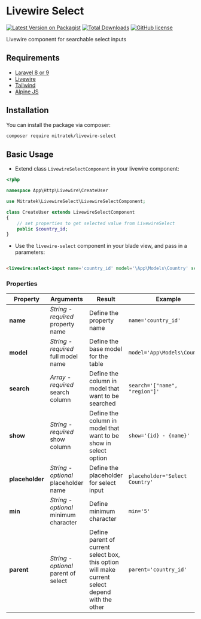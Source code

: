 # Livewire Select

[![Latest Version on Packagist](https://img.shields.io/packagist/v/mitratek/livewire-select.svg?style=for-the-badge)](https://packagist.org/packages/mitratek/livewire-select)
[![Total Downloads](https://img.shields.io/packagist/dt/mitratek/livewire-select.svg?style=for-the-badge)](https://packagist.org/packages/mitratek/livewire-select)
[![GitHub license](https://img.shields.io/github/license/mitratek/livewire-select?style=for-the-badge)](https://github.com/mitratek/livewire-select/blob/master/LICENSE)


Livewire component for searchable select inputs

## Requirements
- [Laravel 8 or 9](https://laravel.com/docs/9.x)
- [Livewire](https://laravel-livewire.com/)
- [Tailwind](https://tailwindcss.com/)
- [Alpine JS](https://github.com/alpinejs/alpine)

## Installation

You can install the package via composer:

```bash
composer require mitratek/livewire-select
```

## Basic Usage

- Extend class ```LivewireSelectComponent``` in your livewire component:
```php
<?php

namespace App\Http\Livewire\CreateUser

use Mitratek\LivewireSelect\LivewireSelectComponent;

class CreateUser extends LivewireSelectComponent
{
    // set properties to get selected value from LivewireSelect
    public $country_id;
}

```

- Use the ```livewire-select``` component in your blade view, and pass in a parameters:
```html

<livewire:select-input name='country_id' model='\App\Models\Country' search='["name", "region"]' show='{id} - {name}' placeholder='Pilih negara' />

```

### Properties
| Property | Arguments | Result | Example |
|----|----|------------------------------------------------------------------------------------------------------------------------------------------------|----|
|**name**|*String - required* property name| Define the property name                                                                                   | ```name='country_id'```|
|**model**|*String - required* full model name| Define the base model for the table                                                                                   | ```model='App\Models\Country'```|
|**search**|*Array - required* search column| Define the column in model that want to be searched                                                                                  | ```search='["name", "region"]'```|
|**show**|*String - required* show column| Define the column in model that want to be show in select option                                                                                  | ```show='{id} - {name}'```|
|**placeholder**|*String - optional* placeholder name| Define the placeholder for select input                                                                                   | ```placeholder='Select Country'```|
|**min**|*String - optional* minimum character| Define minimum character                                                                                   | ```min='5'```|
|**parent**|*String - optional* parent of select| Define parent of current select box, this option will make current select depend with the other                                                                                   | ```parent='country_id'```|